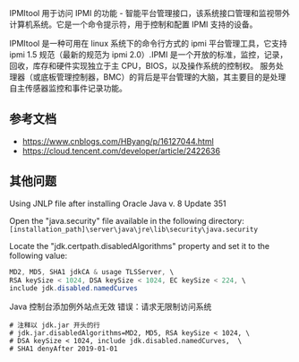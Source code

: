 IPMItool 用于访问 IPMI 的功能 - 智能平台管理接口，该系统接口管理和监视带外计算机系统。它是一个命令提示符，用于控制和配置 IPMI 支持的设备。

IPMItool 是一种可用在 linux 系统下的命令行方式的 ipmi 平台管理工具，它支持 ipmi 1.5 规范（最新的规范为 ipmi 2.0）.IPMI 是一个开放的标准，监控，记录，回收，库存和硬件实现独立于主 CPU，BIOS，以及操作系统的控制权。 服务处理器（或底板管理控制器，BMC）的背后是平台管理的大脑，其主要目的是处理自主传感器监控和事件记录功能。

## 参考文档

- <https://www.cnblogs.com/HByang/p/16127044.html>
- <https://cloud.tencent.com/developer/article/2422636>

## 其他问题

Using JNLP file after installing Oracle Java v. 8 Update 351

Open the "java.security" file available in the following directory: `[installation_path]\server\java\jre\lib\security\java.security`

Locate the "jdk.certpath.disabledAlgorithms" property and set it to the following value:

```java
MD2, MD5, SHA1 jdkCA & usage TLSServer, \
RSA keySize < 1024, DSA keySize < 1024, EC keySize < 224, \
include jdk.disabled.namedCurves
```

Java 控制台添加例外站点无效 错误：请求无限制访问系统

```
# 注释以 jdk.jar 开头的行
# jdk.jar.disabledAlgorithms=MD2, MD5, RSA keySize < 1024, \
# DSA keySize < 1024, include jdk.disabled.namedCurves,  \
# SHA1 denyAfter 2019-01-01
```


